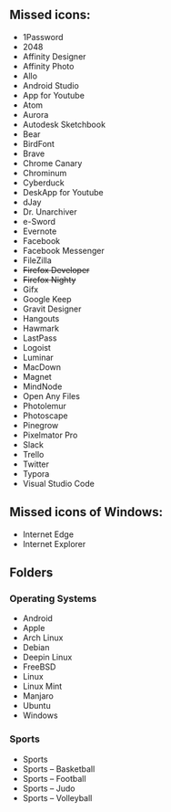 ## Missed icons:

* 1Password
* 2048
* Affinity Designer
* Affinity Photo
* Allo
* Android Studio
* App for Youtube
* Atom
* Aurora
* Autodesk Sketchbook
* Bear
* BirdFont
* Brave
* Chrome Canary
* Chrominum
* Cyberduck
* DeskApp for Youtube
* dJay
* Dr. Unarchiver
* e-Sword
* Evernote
* Facebook
* Facebook Messenger
* FileZilla
* ~~Firefox Developer~~
* ~~Firefox Nighty~~
* Gifx
* Google Keep
* Gravit Designer
* Hangouts
* Hawmark
* LastPass
* Logoist
* Luminar
* MacDown
* Magnet
* MindNode
* Open Any Files
* Photolemur
* Photoscape
* Pinegrow
* Pixelmator Pro
* Slack
* Trello
* Twitter
* Typora
* Visual Studio Code

## Missed icons of Windows:

* Internet Edge
* Internet Explorer

## Folders

### Operating Systems

* Android
* Apple
* Arch Linux
* Debian
* Deepin Linux
* FreeBSD
* Linux
* Linux Mint
* Manjaro
* Ubuntu
* Windows

### Sports

* Sports
* Sports – Basketball
* Sports – Football
* Sports – Judo
* Sports – Volleyball